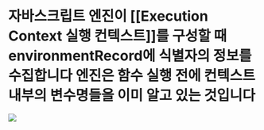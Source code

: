 # 자바스크립트 엔진이 [[Execution Context 실행 컨텍스트]]를 구성할 때environmentRecord에 식별자의 정보를 수집합니다 엔진은 함수 실행 전에 컨텍스트 내부의 변수명들을 이미 알고 있는 것입니다

![](https://i.imgur.com/ghM5QWm.png)